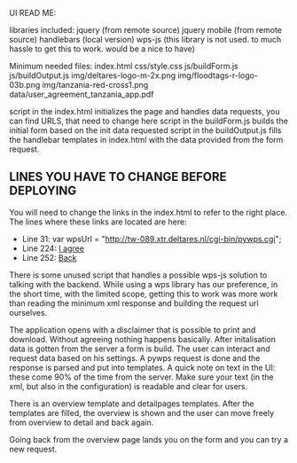 UI READ ME:


libraries included:
jquery (from remote source)
jquery mobile (from remote source)
handlebars (local version)
wps-js (this library is not used. to much hassle to get this to work. would be a nice to have)


Minimum needed files:
index.html
css/style.css
js/buildForm.js
js/buildOutput.js
img/deltares-logo-m-2x.png
img/floodtags-r-logo-03b.png
img/tanzania-red-cross1.png
data/user_agreement_tanzania_app.pdf


script in the index.html initializes the page and handles data requests, you can find URLS, that need to change here
script in the buildForm.js builds the initial form based on the init data requested
script in the buildOutput.js fills the handlebar templates in index.html with the data provided from the form request.

LINES YOU HAVE TO CHANGE BEFORE DEPLOYING
-----------------------------------------
You will need to change the links in the index.html to refer to the right place. The lines where these links are located are here:
* Line 31:                     var wpsUrl = "http://tw-089.xtr.deltares.nl/cgi-bin/pywps.cgi";
* Line 224:                  <a id="agree" href="http://d01518.directory.intra:8080/tanzania_viewer/#input" class="ui-btn-right ui-btn ui-corner-all ui-btn-icon-left ui-icon-check" data-theme="b">I agree</a>
* Line 252:                  <a href="http://d01518.directory.intra:8080/tanzania_viewer/#input" data-rel="back" class="ui-btn-left ui-btn ui-corner-all ui-btn-icon-left ui-icon-carat-l">Back</a>


There is some unused script that handles a possible wps-js solution to talking with the backend.
While using a wps library has our preference, in the short time, with the limited scope,
getting this to work was more work than reading the minimum xml response and building the request url ourselves.

The application opens with a disclaimer that is possible to print and download. Without agreeing nothing happens basically.
After initalisation data is gotten from the server a form is build. The user can interact and request data based on his settings.
A pywps request is done and the response is parsed and put into templates. 
A quick note on text in the UI: these come 90% of the time from the server. 
Make sure your text (in the xml, but also in the configuration) is readable and clear for users.

There is an overview template and detailpages templates. After the templates are filled, the overview is shown and the user can move
freely from overview to detail and back again.

Going back from the overview page lands you on the form and you can try a new request.
